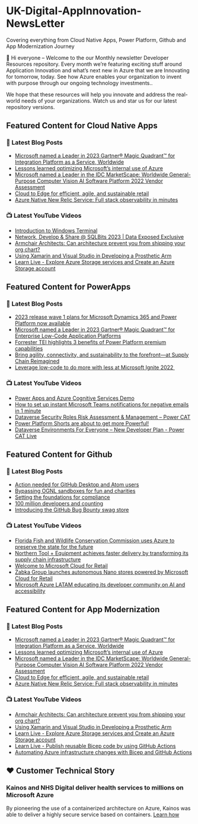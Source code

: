 # UK-Digital-AppInnovation-NewsLetter

Covering everything from Cloud Native Apps, Power Platform, Github and App Modernization Journey

👋 Hi everyone – Welcome to the our Monthly newsletter Developer Resources repository. Every month we’re featuring exciting stuff around Application Innovation and what’s next new in Azure that we are Innovating for tomorrow, today. See how Azure enables your organization to invent with purpose through our ongoing technology investments..


We hope that these resources will help you innovate and address the real-world needs of your organizations. Watch us and star us for our latest repository versions.

## Featured Content for Cloud Native Apps


### 📝 Latest Blog Posts

    
<!-- BLOGCNA:START -->
- [Microsoft named a Leader in 2023 Gartner® Magic Quadrant™ for Integration Platform as a Service, Worldwide](https://azure.microsoft.com/blog/microsoft-named-a-leader-in-2023-gartner-magic-quadrant-for-integration-platform-as-a-service-worldwide/)
- [Lessons learned optimizing Microsoft’s internal use of Azure](https://azure.microsoft.com/blog/lessons-learned-optimizing-microsoft-s-internal-use-of-azure/)
- [Microsoft named a Leader in the IDC MarketScape: Worldwide General-Purpose Computer Vision AI Software Platform 2022 Vendor Assessment](https://azure.microsoft.com/blog/microsoft-named-a-leader-in-the-idc-marketscape-worldwide-generalpurpose-computer-vision-ai-software-platform-2022-vendor/)
- [Cloud to Edge for efficient, agile, and sustainable retail](https://azure.microsoft.com/blog/cloud-to-edge-for-efficient-agile-and-sustainable-retail/)
- [Azure Native New Relic Service: Full stack observability in minutes](https://azure.microsoft.com/blog/azure-native-new-relic-service-full-stack-observability-in-minutes/)
<!-- BLOGCNA:END -->

### 📺 Latest YouTube Videos

 
<!-- YOUTUBECNA:START -->
- [Introduction to Windows Terminal](https://www.youtube.com/watch?v=JvHHgnOqW4w)
- [Network, Develop &amp; Share @ SQLBits 2023 | Data Exposed Exclusive](https://www.youtube.com/watch?v=-h2spfOaDX0)
- [Armchair Architects: Can architecture prevent you from shipping your org chart?](https://www.youtube.com/watch?v=8ysBUF7SOC0)
- [Using Xamarin and Visual Studio in Developing a Prosthetic Arm](https://www.youtube.com/watch?v=r4SLot_PGgg)
- [Learn Live - Explore Azure Storage services and Create an Azure Storage account](https://www.youtube.com/watch?v=plhEkb4u-Vw)
<!-- YOUTUBECNA:END -->

##  Featured Content for PowerApps
### 📝 Latest Blog Posts
<!-- BLOGPOWER:START -->
- [2023 release wave 1 plans for Microsoft Dynamics 365 and Power Platform now available](https://cloudblogs.microsoft.com/dynamics365/bdm/2023/01/25/2023-release-wave-1-plans-for-microsoft-dynamics-365-and-power-platform-now-available/)
- [Microsoft named a Leader in 2023 Gartner® Magic Quadrant™ for Enterprise Low-Code Application Platforms](https://powerapps.microsoft.com/en-us/blog/microsoft-named-a-leader-in-2023-gartner-magic-quadrant-for-enterprise-low-code-application-platforms/)
- [Forrester TEI highlights 3 benefits of Power Platform premium capabilities](https://cloudblogs.microsoft.com/powerplatform/2022/11/28/forrester-tei-highlights-3-benefits-of-power-platform-premium-capabilities/)
- [Bring agility, connectivity, and sustainability to the forefront—at Supply Chain Reimagined](https://cloudblogs.microsoft.com/dynamics365/bdm/2022/10/27/bring-agility-connectivity-and-sustainability-to-the-forefront-at-supply-chain-reimagined/)
- [Leverage low-code to do more with less at Microsoft Ignite 2022 ](https://cloudblogs.microsoft.com/powerplatform/2022/10/12/leverage-low-code-to-do-more-with-less-at-microsoft-ignite-2022/)
<!-- BLOGPOWER:END -->
 ### 📺 Latest YouTube Videos
    
<!-- YOUTUBEPOWER:START -->
- [Power Apps and Azure Cognitive Services Demo](https://www.youtube.com/watch?v=ka_yY77b-0M)
- [How to set up instant Microsoft Teams notifications for negative emails in 1 minute](https://www.youtube.com/watch?v=qfmQAObXTHQ)
- [Dataverse Security Roles Risk Assessment &amp; Management – Power CAT](https://www.youtube.com/watch?v=0z-yZcYaC5Y)
- [Power Platform Shorts are about to get more Powerful!](https://www.youtube.com/watch?v=Dk0NzNeCkSc)
- [Dataverse Environments For Everyone – New Developer Plan - Power CAT Live](https://www.youtube.com/watch?v=yXRSnN2AWTs)
<!-- YOUTUBEPOWER:END -->

##  Featured Content for Github
### 📝 Latest Blog Posts
<!-- BLOGGITHUB:START -->
- [Action needed for GitHub Desktop and Atom users](https://github.blog/2023-01-30-action-needed-for-github-desktop-and-atom-users/)
- [Bypassing OGNL sandboxes for fun and charities](https://github.blog/2023-01-27-bypassing-ognl-sandboxes-for-fun-and-charities/)
- [Setting the foundations for compliance](https://github.blog/2023-01-26-setting-the-foundations-for-compliance/)
- [100 million developers and counting](https://github.blog/2023-01-25-100-million-developers-and-counting/)
- [Introducing the GitHub Bug Bounty swag store](https://github.blog/2023-01-23-introducing-the-github-bug-bounty-swag-store/)
<!-- BLOGGITHUB:END -->
### 📺 Latest YouTube Videos
<!-- YOUTUBEGITHUB:START -->
- [Florida Fish and Wildlife Conservation Commission uses Azure to preserve the state for the future](https://www.youtube.com/watch?v=Y7E1CfP6Wj8)
- [Northern Tool + Equipment achieves faster delivery by transforming its supply chain infrastructure](https://www.youtube.com/watch?v=RBsf6I6uayg)
- [Welcome to Microsoft Cloud for Retail](https://www.youtube.com/watch?v=1ZG9IRJ8eEM)
- [Żabka Group launches autonomous Nano stores powered by Microsoft Cloud for Retail](https://www.youtube.com/watch?v=BJpwE4YLYD0)
- [Microsoft Azure LATAM educating its developer community on AI and accessibility](https://www.youtube.com/watch?v=P-JQl5MbUsY)
<!-- YOUTUBEGITHUB:END -->
##  Featured Content for App Modernization
### 📝 Latest Blog Posts
<!-- BLOGAPPMOD:START -->
- [Microsoft named a Leader in 2023 Gartner® Magic Quadrant™ for Integration Platform as a Service, Worldwide](https://azure.microsoft.com/blog/microsoft-named-a-leader-in-2023-gartner-magic-quadrant-for-integration-platform-as-a-service-worldwide/)
- [Lessons learned optimizing Microsoft’s internal use of Azure](https://azure.microsoft.com/blog/lessons-learned-optimizing-microsoft-s-internal-use-of-azure/)
- [Microsoft named a Leader in the IDC MarketScape: Worldwide General-Purpose Computer Vision AI Software Platform 2022 Vendor Assessment](https://azure.microsoft.com/blog/microsoft-named-a-leader-in-the-idc-marketscape-worldwide-generalpurpose-computer-vision-ai-software-platform-2022-vendor/)
- [Cloud to Edge for efficient, agile, and sustainable retail](https://azure.microsoft.com/blog/cloud-to-edge-for-efficient-agile-and-sustainable-retail/)
- [Azure Native New Relic Service: Full stack observability in minutes](https://azure.microsoft.com/blog/azure-native-new-relic-service-full-stack-observability-in-minutes/)
<!-- BLOGAPPMOD:END -->
### 📺 Latest YouTube Videos
<!-- YOUTUBEAPPMOD:START -->
- [Armchair Architects: Can architecture prevent you from shipping your org chart?](https://www.youtube.com/watch?v=8ysBUF7SOC0)
- [Using Xamarin and Visual Studio in Developing a Prosthetic Arm](https://www.youtube.com/watch?v=r4SLot_PGgg)
- [Learn Live - Explore Azure Storage services and Create an Azure Storage account](https://www.youtube.com/watch?v=plhEkb4u-Vw)
- [Learn Live - Publish reusable Bicep code by using GitHub Actions](https://www.youtube.com/watch?v=WG-D83sYJL8)
- [Automating Azure infrastructure changes with Bicep and GitHub Actions](https://www.youtube.com/watch?v=P-q_1HLPeY4)
<!-- YOUTUBEAPPMOD:END -->


## ♥️ Customer Technical Story 

### Kainos and NHS Digital deliver health services to millions on Microsoft Azure

By pioneering the use of a containerized architecture on Azure, Kainos was able to deliver a highly secure service based on containers. [Learn how](https://customers.microsoft.com/en-us/story/1368348549535774520-kainos-and-nhs-digital-deliver-health-services-to-millions-on-microsoft-azure)

